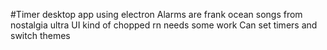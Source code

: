 #Timer desktop app using electron
Alarms are frank ocean songs from nostalgia ultra
UI kind of chopped rn needs some work
Can set timers and switch themes
